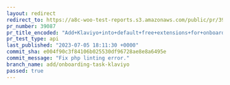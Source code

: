 ```yaml
---
layout: redirect
redirect_to: https://a8c-woo-test-reports.s3.amazonaws.com/public/pr/39087/api/index.html
pr_number: 39087
pr_title_encoded: "Add+Klaviyo+into+default+free+extensions+for+onboarding+task+list"
pr_test_type: api
last_published: "2023-07-05 18:11:30 +0000"
commit_sha: e004f90c3f84106b025530df96728ae8e8a6495e
commit_message: "Fix php linting error."
branch_name: add/onboarding-task-klaviyo
passed: true
---
```

